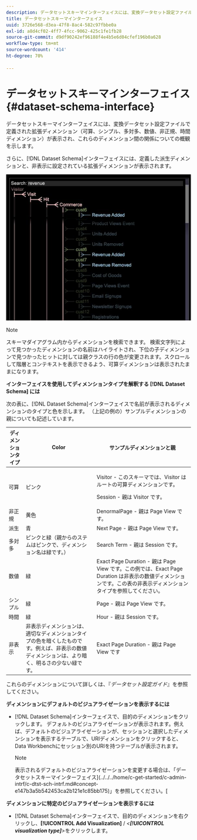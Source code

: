 ```yaml
---
description: データセットスキーマインターフェイスには、変換データセット設定ファイルで定義された拡張ディメンション（可算、シンプル、多対多、数値、非正規、時間ディメンション）が表示され、これらのディメンション間の関係についての概観を示します。
title: データセットスキーマインターフェイス
uuid: 3726e568-d3ea-47f8-8ac4-582c97fbbe0a
exl-id: a8d4cf02-4ff7-4fcc-9062-425c1fe1fb28
source-git-commit: d9df90242ef96188f4e4b5e6d04cfef196b0a628
workflow-type: tm+mt
source-wordcount: '414'
ht-degree: 70%

---
```


# データセットスキーマインターフェイス{#dataset-schema-interface}

データセットスキーマインターフェイスには、変換データセット設定ファイルで定義された拡張ディメンション（可算、シンプル、多対多、数値、非正規、時間ディメンション）が表示され、これらのディメンション間の関係についての概観を示します。

さらに、[!DNL Dataset Schema]インターフェイスには、定義した派生ディメンションと、非表示に設定されている拡張ディメンションが表示されます。

![](assets/vis_DatasetSchema_Example2.png)

>[!NOTE]
>
>スキーマダイアグラム内からディメンションを検索できます。 検索文字列によって見つかったディメンションの名前はハイライトされ、下位の子ディメンションで見つかったヒットに対しては親クラスの行の色が変更されます。スクロールして階層とコンテキストを表示できるよう、可算ディメンションは表示されたままになります。

**インターフェイスを使用してディメンションタイプを解釈する [!DNL Dataset Schema] には**

次の表に、[!DNL Dataset Schema]インターフェイスで名前が表示されるディメンションのタイプと色を示します。 （上記の例の）サンプルディメンションの親についても記述しています。

<table id="table_CF888522626E49A4A10D87085CAB5CC1"> 
 <thead> 
  <tr> 
   <th colname="col1" class="entry"> ディメンションタイプ </th> 
   <th colname="col2" class="entry"> Color </th> 
   <th colname="col3" class="entry"> サンプルディメンションと親 </th> 
  </tr> 
 </thead>
 <tbody> 
  <tr> 
   <td colname="col1"> 可算 </td> 
   <td colname="col2"> ピンク </td> 
   <td colname="col3"> <p>Visitor - このスキーマでは、Visitor はルートの可算ディメンションです。 </p> <p>Session - 親は Visitor です。 </p> </td> 
  </tr> 
  <tr> 
   <td colname="col1"> 非正規 </td> 
   <td colname="col2"> 黄色 </td> 
   <td colname="col3"> DenormalPage - 親は Page View です。 </td> 
  </tr> 
  <tr> 
   <td colname="col1"> 派生 </td> 
   <td colname="col2"> 青 </td> 
   <td colname="col3"> Next Page - 親は Page View です。 </td> 
  </tr> 
  <tr> 
   <td colname="col1"> 多対多 </td> 
   <td colname="col2"> ピンクと緑（親からのステムはピンクで、ディメンション名は緑です。） </td> 
   <td colname="col3"> Search Term - 親は Session です。 </td> 
  </tr> 
  <tr> 
   <td colname="col1"> 数値 </td> 
   <td colname="col2"> 緑 </td> 
   <td colname="col3"> Exact Page Duration - 親は Page View です。この例では、Exact Page Duration は非表示の数値ディメンションです。この表の非表示ディメンションタイプを参照してください。 </td> 
  </tr> 
  <tr> 
   <td colname="col1"> シンプル </td> 
   <td colname="col2"> 緑 </td> 
   <td colname="col3"> Page - 親は Page View です。 </td> 
  </tr> 
  <tr> 
   <td colname="col1"> 時間 </td> 
   <td colname="col2"> 緑 </td> 
   <td colname="col3"> Hour - 親は Session です。 </td> 
  </tr> 
  <tr> 
   <td colname="col1"> 非表示 </td> 
   <td colname="col2"> 非表示ディメンションは、適切なディメンションタイプの色を暗くしたものです。例えば、非表示の数値ディメンションは、より暗く、明るさの少ない緑です。 </td> 
   <td colname="col3"> Exact Page Duration - 親は Page View です </td> 
  </tr> 
 </tbody> 
</table>

これらのディメンションについて詳しくは、『*データセット設定ガイド*』を参照してください。 

**ディメンションにデフォルトのビジュアライゼーションを表示するには**

* [!DNL Dataset Schema]インターフェイスで、目的のディメンションをクリックします。 デフォルトのビジュアライゼーションが表示されます。例えば、デフォルトのビジュアライゼーションが、セッションと選択したディメンションを表示するテーブルで、URIディメンションをクリックすると、Data Workbenchにセッション別のURIを持つテーブルが表示されます。

   >[!NOTE]
   >
   >表示されるデフォルトのビジュアライゼーションを変更する場合は、「データセットスキーマインターフェイス](../../../home/c-get-started/c-admin-intrf/c-dtst-sch-intrf.md#concept-e147b3a5b542453ca2b121e1c85bb175)」を参照してください。[

**ディメンションに特定のビジュアライゼーションを表示するには**

* [!DNL Dataset Schema]インターフェイスで、目的のディメンションを右クリックし、**[!UICONTROL Add Visualization]** / *&lt;**[!UICONTROL visualization type]**>*&#x200B;をクリックします。
